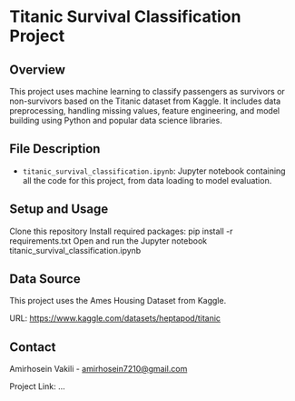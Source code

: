 # Titanic Survival Classification Project

## Overview
This project uses machine learning to classify passengers as survivors or non-survivors based on the Titanic dataset from Kaggle. It includes data preprocessing, handling missing values, feature engineering, and model building using Python and popular data science libraries.

## File Description
- `titanic_survival_classification.ipynb`: Jupyter notebook containing all the code for this project, from data loading to model evaluation.

## Setup and Usage
Clone this repository
Install required packages: pip install -r requirements.txt
Open and run the Jupyter notebook titanic_survival_classification.ipynb

## Data Source
This project uses the Ames Housing Dataset from Kaggle.

URL: https://www.kaggle.com/datasets/heptapod/titanic

## Contact
Amirhosein Vakili - amirhosein7210@gmail.com

Project Link: ...

